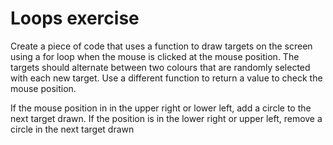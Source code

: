 # Loops exercise

Create a piece of code that uses a function to
draw targets on the screen using a for loop when
the mouse is clicked at the mouse position. The
targets should alternate between two colours
that are randomly selected with each new target.
Use a different function to return a value to
check the mouse position.

If the mouse position
in in the upper right or lower left, add a circle to
the next target drawn. If the position is in the
lower right or upper left, remove a circle in the
next target drawn
